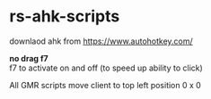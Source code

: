 # rs-ahk-scripts

downlaod ahk from https://www.autohotkey.com/

<b>no drag f7</b> </br>
f7 to activate on and off (to speed up ability to click)

All GMR scripts move client to top left position 0 x 0



